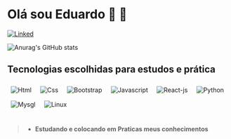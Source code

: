 

# Olá sou Eduardo  🙂 👋

[![Linked](https://icongr.am/devicon/linkedin-original.svg?size=43&color=b000f0)](https://linkedin.com/in/EduardoSantos2020)

![Anurag's GitHub stats](https://github-readme-stats.vercel.app/api?username=EduardoSantos-2020&show_icons=true&theme=dark)

## Tecnologias escolhidas para estudos e prática  
<div style='display:inline-block '>
    <img align='center' vspace="8" hspace="8" alt=Html src="https://icongr.am/devicon/html5-original-wordmark.svg?size=50&color=currentColor"/>
    <img align='center' vspace="8" hspace="8" alt=Css src="https://icongr.am/devicon/css3-original-wordmark.svg?size=50&color=currentColor"/>
    <img align='center' vspace="8" hspace="8" alt=Bootstrap src="https://icongr.am/devicon/bootstrap-plain-wordmark.svg?size=50&color=b000f0"/>
    <img align='center' vspace="8" hspace="8" alt=Javascript src="https://icongr.am/devicon/javascript-original.svg?size=50&color=currentColor"/>
    <img align='center' vspace="8" hspace="8" alt=React-js src="https://icongr.am/devicon/react-original-wordmark.svg?size=50&color=currentColor"/>
    <img align='center' vspace="8" hspace="8" alt=Python src="https://icongr.am/devicon/python-original.svg?size=50&color=currentColor"/>
    <img align='center' vspace="8" hspace="8" alt=Mysgl src="https://icongr.am/devicon/mysql-original-wordmark.svg?size=50&color=currentColor"/>
    <img align='center' vspace="8" hspace="8" alt=Linux src="https://icongr.am/devicon/linux-original.svg?size=50&color=currentColor"/>
</div>
<br></br>

> * **Estudando e colocando em Praticas meus conhecimentos** 
